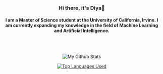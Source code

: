 <div align="center">
  <h3>Hi there, it's Diya👋</h3>
  <h4>I am a Master of Science student at the University of California, Irvine. I am currently expanding my knowledge in the field of Machine Learning and Artificial Intelligence.</h4>
</div>
<br>

<br>
<p align="center">
  <img alt="My Github Stats" src="https://github-readme-stats.vercel.app/api?username=DiyadotSaha&custom_title="My Github Stats"&show_icons=true&hide_border=true&hide=stars,prs,issues&count_private=true&rank_icon=github&theme=transparent">
</p>


<p align="center">
  <a href="https://github.com/anuraghazra/github-readme-stats">
    <img alt="Top Languages Used" src="https://github-readme-stats.vercel.app/api/top-langs/?username=DiyadotSaha&theme=transparent&layout=pie&hide=jupiter%20notebook">
  </a>
</p>





<!--
**DiyadotSaha/DiyadotSaha** is a ✨ _special_ ✨ repository because its `README.md` (this file) appears on your GitHub profile.
Here are some ideas to get you started:
Streak: [![GitHub Streak](https://streak-stats.demolab.com/?user=DiyadotSaha&theme=transparent&hide_longest_streak=true&hide_total_contributions=true)](https://git.io/streak-stats)

- 🔭 I’m currently working on ...
- 🌱 I’m currently learning ...
- 👯 I’m looking to collaborate on ...
- 🤔 I’m looking for help with ...
- 💬 Ask me about ...
- 📫 How to reach me: ...
- 😄 Pronouns: ...
- ⚡ Fun fact: ...
-->

